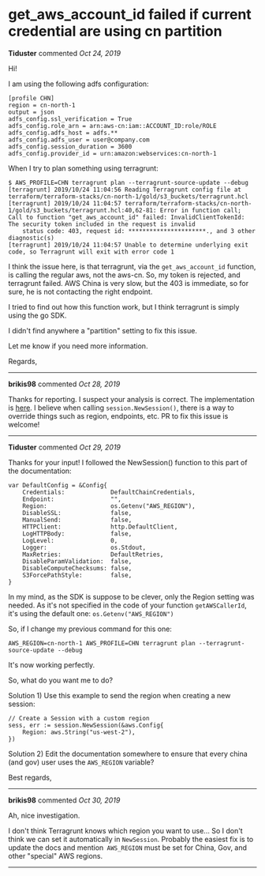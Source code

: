 # get_aws_account_id failed if current credential are using cn partition

**Tiduster** commented *Oct 24, 2019*

Hi!

I am using the following adfs configuration:

```
[profile CHN]
region = cn-north-1
output = json
adfs_config.ssl_verification = True
adfs_config.role_arn = arn:aws-cn:iam::ACCOUNT_ID:role/ROLE
adfs_config.adfs_host = adfs.**
adfs_config.adfs_user = user@company.com
adfs_config.session_duration = 3600
adfs_config.provider_id = urn:amazon:webservices:cn-north-1
```

When I try to plan something using terragrunt:

```
$ AWS_PROFILE=CHN terragrunt plan --terragrunt-source-update --debug
[terragrunt] 2019/10/24 11:04:56 Reading Terragrunt config file at terraform/terraform-stacks/cn-north-1/gold/s3_buckets/terragrunt.hcl
[terragrunt] 2019/10/24 11:04:57 terraform/terraform-stacks/cn-north-1/gold/s3_buckets/terragrunt.hcl:40,62-81: Error in function call; Call to function "get_aws_account_id" failed: InvalidClientTokenId: The security token included in the request is invalid
	status code: 403, request id: **********************., and 3 other diagnostic(s)
[terragrunt] 2019/10/24 11:04:57 Unable to determine underlying exit code, so Terragrunt will exit with error code 1
```

I think the issue here, is that terragrunt, via the `get_aws_account_id` function, is calling the regular aws, not the aws-cn. So, my token is rejected, and terragrunt failed.
AWS China is very slow, but the 403 is immediate, so for sure, he is not contacting the right endpoint.

I tried to find out how this function work, but I think terragrunt is simply using the go SDK.

I didn't find anywhere a "partition" setting to fix this issue.

Let me know if you need more information.

Regards,
<br />
***


**brikis98** commented *Oct 28, 2019*

Thanks for reporting. I suspect your analysis is correct. The implementation is [here](https://github.com/gruntwork-io/terragrunt/blob/97a66d728ef3b31034601030b3bb148856a2f7a2/config/config_helpers.go#L307-L323). I believe when calling `session.NewSession()`, there is a way to override things such as region, endpoints, etc. PR to fix this issue is welcome!
***

**Tiduster** commented *Oct 29, 2019*

Thanks for your input!
I followed the NewSession() function to this part of the documentation:

```
var DefaultConfig = &Config{
    Credentials:             DefaultChainCredentials,
    Endpoint:                "",
    Region:                  os.Getenv("AWS_REGION"),
    DisableSSL:              false,
    ManualSend:              false,
    HTTPClient:              http.DefaultClient,
    LogHTTPBody:             false,
    LogLevel:                0,
    Logger:                  os.Stdout,
    MaxRetries:              DefaultRetries,
    DisableParamValidation:  false,
    DisableComputeChecksums: false,
    S3ForcePathStyle:        false,
}
```
In my mind, as the SDK is suppose to be clever, only the Region setting was needed.
As it's not specified in the code of your function `getAWSCallerId`, it's using the default one: `os.Getenv("AWS_REGION")`

So, if I change my previous command for this one:

```
AWS_REGION=cn-north-1 AWS_PROFILE=CHN terragrunt plan --terragrunt-source-update --debug
```

It's now working perfectly.

So, what do you want me to do?

Solution 1)
Use this example to send the region when creating a new session:

```
// Create a Session with a custom region
sess, err := session.NewSession(&aws.Config{
	Region: aws.String("us-west-2"),
})
```
Solution 2)
Edit the documentation somewhere to ensure that every china (and gov) user uses the `AWS_REGION` variable?

Best regards,





***

**brikis98** commented *Oct 30, 2019*

Ah, nice investigation.

I don't think Terragrunt knows which region you want to use... So I don't think we can set it automatically in `NewSession`. Probably the easiest fix is to update the docs and mention` AWS_REGION` must be set for China, Gov, and other "special" AWS regions.
***

